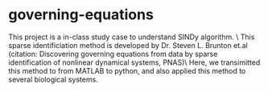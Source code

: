 # governing-equations
This project is a in-class study case to understand SINDy algorithm. \\
This sparse identificiation method is developed by Dr. Steven L. Brunton et.al (citation: Discovering governing equations from data by sparse identification of nonlinear dynamical systems, PNAS)\\
Here, we transimitted this method to from MATLAB to python, and also applied this method to several biological systems.
